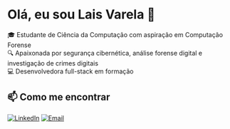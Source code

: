 # Olá, eu sou Lais Varela 👋

🎓 Estudante de Ciência da Computação com aspiração em Computação Forense  
🔍 Apaixonada por segurança cibernética, análise forense digital e investigação de crimes digitais  
💻 Desenvolvedora full-stack em formação

## 📫 Como me encontrar
[![LinkedIn](https://img.shields.io/badge/LinkedIn-0077B5?style=for-the-badge&logo=linkedin&logoColor=white)]([(https://www.linkedin.com/in/lais-varela-05a84b256/)])
[![Email](https://img.shields.io/badge/Gmail-D14836?style=for-the-badge&logo=gmail&logoColor=white)](mailto:lais.varelaa@gmail.com)
